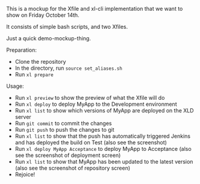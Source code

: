This is a mockup for the Xfile and xl-cli implementation that we want to show on Friday October 14th.

It consists of simple bash scripts, and two Xfiles.

Just a quick demo-mockup-thing.

Preparation:
- Clone the repository
- In the directory, run `source set_aliases.sh`
- Run `xl prepare`

Usage:
- Run `xl preview` to show the preview of what the Xfile will do
- Run `xl deploy` to deploy MyApp to the Development environment
- Run `xl list` to show which versions of MyApp are deployed on the XLD server
- Run `git commit` to commit the changes
- Run `git push` to push the changes to git
- Run `xl list` to show that the push has automatically triggered Jenkins and has deployed the build on Test (also see the screenshot)
- Run `xl deploy MyApp Acceptance` to deploy MyApp to Acceptance (also see the screenshot of deployment screen)
- Run `xl list` to show that MyApp has been updated to the latest version (also see the screenshot of repository screen)
- Rejoice!